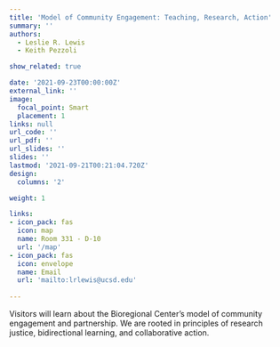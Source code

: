 ```yaml
---
title: 'Model of Community Engagement: Teaching, Research, Action'
summary: ''
authors: 
  - Leslie R. Lewis
  - Keith Pezzoli

show_related: true

date: '2021-09-23T00:00:00Z'
external_link: ''
image:
  focal_point: Smart
  placement: 1
links: null
url_code: ''
url_pdf: ''
url_slides: ''
slides: ''
lastmod: '2021-09-21T00:21:04.720Z'
design:
  columns: '2'

weight: 1

links:
- icon_pack: fas
  icon: map
  name: Room 331 - D-10
  url: '/map'
- icon_pack: fas
  icon: envelope
  name: Email
  url: 'mailto:lrlewis@ucsd.edu'
  
---
```

Visitors will learn about the Bioregional Center’s model of community engagement and partnership.
We are rooted in principles of research justice, bidirectional learning, and collaborative action.